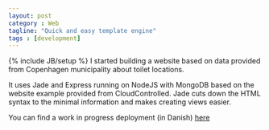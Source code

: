 ```yaml
---
layout: post
category : Web 
tagline: "Quick and easy template engine"
tags : [development]
---
```

{% include JB/setup %} 
I started building a website based on data provided from Copenhagen municipality about toilet locations. 

It uses Jade and Express running on NodeJS with MongoDB based on the website example provided from CloudControlled.
Jade cuts down the HTML syntax to the minimal information and makes creating views easier.

You can find a work in progress deployment (in Danish) [here](https://kk-toilets.herokuapp.com/)

